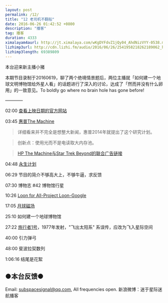 ```yaml
---
layout: post
permalink: /12/
title: "12 老司机不翻船"
date: 2016-06-26 01:42:52 +0800
description: "播客"
tag: 播客 
duration: 4333
ximalayam4aurl: http://jt.ximalaya.com/wKgDYFdvZ1jQy04_AhdNizVYY-0538.m4a?channel=rss&album_id=3135361&track_id=17559400&uid=6418191&jt=http://audio.xmcdn.com/group8/M01/9D/ED/wKgDYFdvZ1jQy04_AhdNizVYY-0538.m4a
lizhimp3url: http://cdn.lizhi.fm/audio/2016/06/26/2541958218262189062_hd.mp3
lizhimp3length: 69389809
---   
```


本台迎来新主播小猪

本期节目录制于20160619，聊了两个绝境情景题后，两位主播就「如何建一个地球文明博物馆给外星人看」的话题进行了深入的讨论，达成了「然而并没有什么卵用」的一致意见。To boldly go where no brain hole has gone before!

————

02:00 [查看上映日期的官方网站](http://www.startrekmovie.com/_apps/releasedates/release-dates.html)

03:45 [惠普The Machine](http://www.labs.hpe.com/research/themachine/)

>详细看来并不完全是想整大新闻，惠普2014年就提出了这个研究计划。

>创新点：使用光而不是电读取大内存池。

>[HP The Machine与Star Trek Beyond的联合广告链接](https://www.hpe.com/us/en/newsroom/news-archive/featured-article/2016/06/HPEs-New-Star-Trek-Commercial-The-Machine-Boldly-Goes-Where-No-Technology-Has-Gone-Before.html)

04:48 [永生计划](http://baike.baidu.com/view/8037116.htm)

06:29 节目的简介不够高大上，不够牛逼，求反馈

07:30 博物志 #42 博物馆行星

10:26 [Loon for All-Project Loon-Google](https://www.google.com/loon/)

17:05 [月球磁场](https://en.wikipedia.org/wiki/Magnetic_field_of_the_Moon)

25:10 如何建一个地球博物馆

27:22 [旅行者1号](https://en.wikipedia.org/wiki/Voyager_1)，1977年发射，&quot;飞出太阳系&quot; 系误传，应改为飞入星际空间

40:00 引力弹弓

48:00 斐波拉契数列

1:06:16 结尾是花絮

## ●本台反馈●

Email: [subspacesignal@qq.com](mailto:subspacesignal@qq.com), All frequencies open.
新浪微博：迷于星际迷航播客